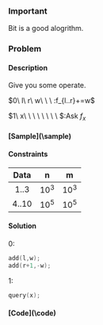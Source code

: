 ### Important

Bit is a good alogrithm.

### Problem

#### Description

Give you some operate.

$0\ l\ r\ w\ \ \  $:$f_{l..r}+=w$

$1\ x\ \ \ \ \ \ \ \ $:Ask $f_x$

#### [Sample](\sample\)

#### Constraints

|  Data   |   n    |   m    |
| :-----: | :----: | :----: |
| $1..3$  | $10^3$ | $10^3$ |
| $4..10$ | $10^5$ | $10^5$ |

#### Solution

$0$:

```c++
add(l,w);
add(r+1,-w);
```

$1$:

```c++
query(x);
```

#### [Code](\code\)

